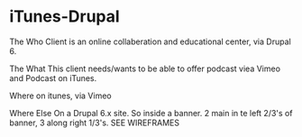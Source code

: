 iTunes-Drupal
=============

The Who
Client is an online collaberation and educational center, via Drupal 6. 

The What
This client needs/wants to be able to offer podcast viea Vimeo and Podcast on iTunes.

Where
on itunes, via Vimeo

Where Else
On a Drupal 6.x site. So inside a banner. 2 main in te left 2/3's of banner, 3 along right 1/3's.
SEE WIREFRAMES